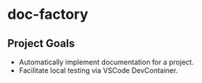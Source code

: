 # doc-factory

## Project Goals

- Automatically implement documentation for a project.
- Facilitate local testing via VSCode DevContainer.

